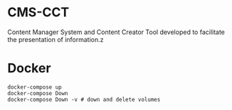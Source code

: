 # CMS-CCT
Content Manager System and Content Creator Tool developed to facilitate the presentation of information.z

# Docker
```
docker-compose up
docker-compose Down
docker-compose Down -v # down and delete volumes
```
